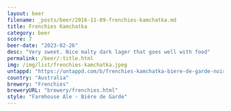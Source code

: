 ```yaml
---
layout: beer
filename: _posts/beer/2016-11-09-frenchies-kamchatka.md
title: Frenchies Kamchatka
category: beer
score: 7
beer-date: "2023-02-26"
desc: "Very sweet. Nice malty dark lager that goes well with food"
permalink: /beer/:title.html
img: /img/list/frenchies-kamchatka.jpeg
untappd: "https://untappd.com/b/frenchies-kamchatka-biere-de-garde-noire/3301106"
country: "Australia"
brewery: "Frenchies"
breweryURL: "brewery/frenchies.html"
style: "Farmhouse Ale - Bière de Garde"
---
```

